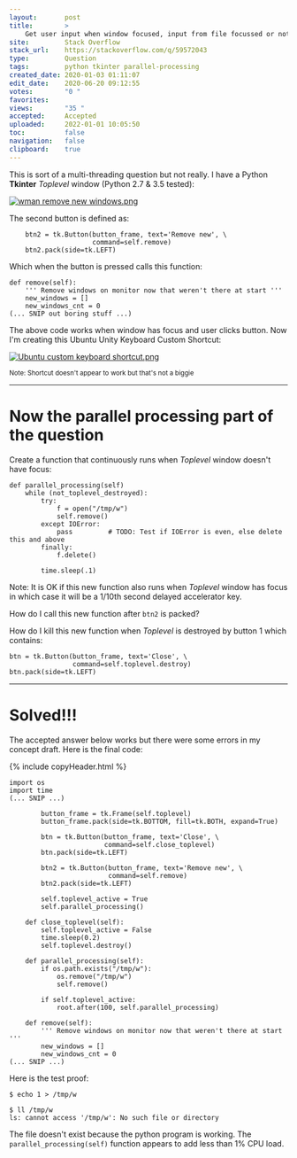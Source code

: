 ```yaml
---
layout:       post
title:        >
    Get user input when window focused, input from file focussed or not
site:         Stack Overflow
stack_url:    https://stackoverflow.com/q/59572043
type:         Question
tags:         python tkinter parallel-processing
created_date: 2020-01-03 01:11:07
edit_date:    2020-06-20 09:12:55
votes:        "0 "
favorites:    
views:        "35 "
accepted:     Accepted
uploaded:     2022-01-01 10:05:50
toc:          false
navigation:   false
clipboard:    true
---
```


This is sort of a multi-threading question but not really. I have a Python **Tkinter** *Toplevel* window (Python 2.7 & 3.5 tested):

[![wman remove new windows.png][1]][1]

The second button is defined as:

``` 
    btn2 = tk.Button(button_frame, text='Remove new', \
                     command=self.remove)
    btn2.pack(side=tk.LEFT)

```

Which when the button is pressed calls this function:

``` 
def remove(self):
    ''' Remove windows on monitor now that weren't there at start '''
    new_windows = []
    new_windows_cnt = 0
(... SNIP out boring stuff ...)

```

The above code works when window has focus and user clicks button. Now I'm creating this Ubuntu Unity Keyboard Custom Shortcut:

[![Ubuntu custom keyboard shortcut.png][2]][2]


<sub>Note: Shortcut doesn't appear to work but that's not a biggie</sub>


----------

# Now the parallel processing part of the question

Create a function that continuously runs when *Toplevel* window doesn't have focus:

``` 
def parallel_processing(self)
    while (not_toplevel_destroyed):
        try:
            f = open("/tmp/w")
            self.remove()
        except IOError:
            pass         # TODO: Test if IOError is even, else delete this and above
        finally:
            f.delete()

        time.sleep(.1)
```

Note: It is OK if this new function also runs when *Toplevel* window has focus in which case it will be a 1/10th second delayed accelerator key.

How do I call this new function after `btn2` is packed?

How do I kill this new function when *Toplevel* is destroyed by button 1 which contains:

``` 
btn = tk.Button(button_frame, text='Close', \
                command=self.toplevel.destroy)
btn.pack(side=tk.LEFT)

```


----------

# Solved!!!

The accepted answer below works but there were some errors in my concept draft. Here is the final code:

{% include copyHeader.html %}
``` 
import os
import time
(... SNIP ...)

        button_frame = tk.Frame(self.toplevel)
        button_frame.pack(side=tk.BOTTOM, fill=tk.BOTH, expand=True)

        btn = tk.Button(button_frame, text='Close', \
                        command=self.close_toplevel)
        btn.pack(side=tk.LEFT)

        btn2 = tk.Button(button_frame, text='Remove new', \
                         command=self.remove)
        btn2.pack(side=tk.LEFT)

        self.toplevel_active = True
        self.parallel_processing()

    def close_toplevel(self):
        self.toplevel_active = False
        time.sleep(0.2)
        self.toplevel.destroy()

    def parallel_processing(self):
        if os.path.exists("/tmp/w"):
            os.remove("/tmp/w")
            self.remove()

        if self.toplevel_active:
            root.after(100, self.parallel_processing) 

    def remove(self):
        ''' Remove windows on monitor now that weren't there at start '''
        new_windows = []
        new_windows_cnt = 0
(... SNIP ...)

```

Here is the test proof:

``` 
$ echo 1 > /tmp/w

$ ll /tmp/w
ls: cannot access '/tmp/w': No such file or directory
```

The file doesn't exist because the python program is working. The `parallel_processing(self)` function appears to add less than 1% CPU load.


  [1]: https://i.stack.imgur.com/JVWrR.png
  [2]: https://i.stack.imgur.com/y5yy0.png
